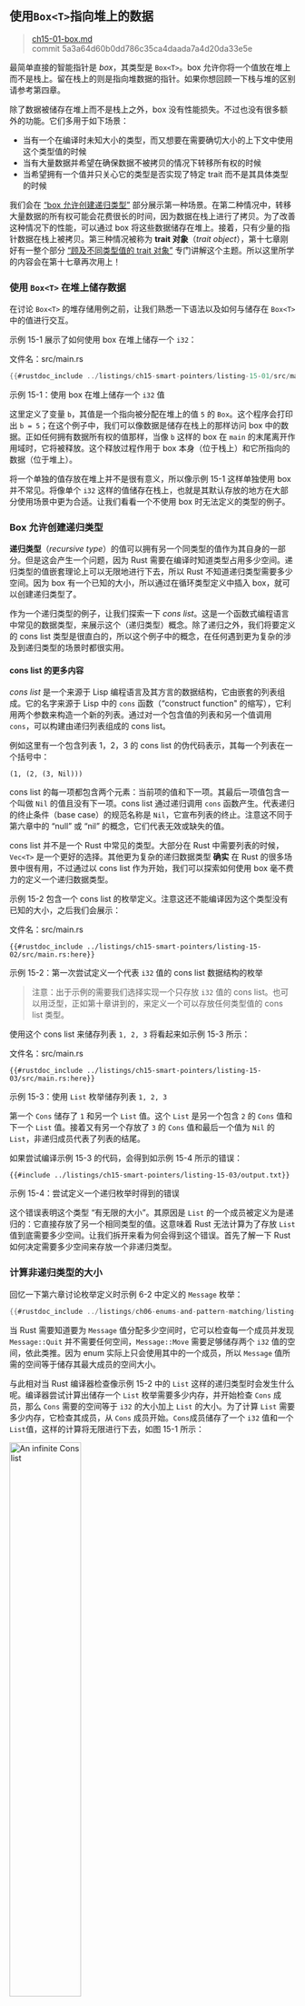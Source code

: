 ## 使用`Box<T>`指向堆上的数据

> [ch15-01-box.md](https://github.com/rust-lang/book/blob/main/src/ch15-01-box.md)
> <br>
> commit 5a3a64d60b0dd786c35ca4daada7a4d20da33e5e

最简单直接的智能指针是 _box_，其类型是 `Box<T>`。box 允许你将一个值放在堆上而不是栈上。留在栈上的则是指向堆数据的指针。如果你想回顾一下栈与堆的区别请参考第四章。

除了数据被储存在堆上而不是栈上之外，box 没有性能损失。不过也没有很多额外的功能。它们多用于如下场景：

* 当有一个在编译时未知大小的类型，而又想要在需要确切大小的上下文中使用这个类型值的时候
* 当有大量数据并希望在确保数据不被拷贝的情况下转移所有权的时候
* 当希望拥有一个值并只关心它的类型是否实现了特定 trait 而不是其具体类型的时候

我们会在 [“box 允许创建递归类型”](#box-允许创建递归类型) 部分展示第一种场景。在第二种情况中，转移大量数据的所有权可能会花费很长的时间，因为数据在栈上进行了拷贝。为了改善这种情况下的性能，可以通过 box 将这些数据储存在堆上。接着，只有少量的指针数据在栈上被拷贝。第三种情况被称为 **trait 对象**（_trait object_），第十七章刚好有一整个部分 [“顾及不同类型值的 trait 对象”][trait-objects] 专门讲解这个主题。所以这里所学的内容会在第十七章再次用上！

### 使用 `Box<T>` 在堆上储存数据

在讨论 `Box<T>` 的堆存储用例之前，让我们熟悉一下语法以及如何与储存在 `Box<T>` 中的值进行交互。

示例 15-1 展示了如何使用 box 在堆上储存一个 `i32`：

<span class="filename">文件名：src/main.rs</span>

```rust
{{#rustdoc_include ../listings/ch15-smart-pointers/listing-15-01/src/main.rs}}
```

<span class="caption">示例 15-1：使用 box 在堆上储存一个 `i32` 值</span>

这里定义了变量 `b`，其值是一个指向被分配在堆上的值 `5` 的 `Box`。这个程序会打印出 `b = 5`；在这个例子中，我们可以像数据是储存在栈上的那样访问 box 中的数据。正如任何拥有数据所有权的值那样，当像 `b` 这样的 box 在 `main` 的末尾离开作用域时，它将被释放。这个释放过程作用于 box 本身（位于栈上）和它所指向的数据（位于堆上）。

将一个单独的值存放在堆上并不是很有意义，所以像示例 15-1 这样单独使用 box 并不常见。将像单个 `i32` 这样的值储存在栈上，也就是其默认存放的地方在大部分使用场景中更为合适。让我们看看一个不使用 box 时无法定义的类型的例子。

### Box 允许创建递归类型

**递归类型**（_recursive type_）的值可以拥有另一个同类型的值作为其自身的一部分。但是这会产生一个问题，因为 Rust 需要在编译时知道类型占用多少空间。递归类型的值嵌套理论上可以无限地进行下去，所以 Rust 不知道递归类型需要多少空间。因为 box 有一个已知的大小，所以通过在循环类型定义中插入 box，就可以创建递归类型了。

作为一个递归类型的例子，让我们探索一下 _cons list_。这是一个函数式编程语言中常见的数据类型，来展示这个（递归类型）概念。除了递归之外，我们将要定义的 cons list 类型是很直白的，所以这个例子中的概念，在任何遇到更为复杂的涉及到递归类型的场景时都很实用。

#### cons list 的更多内容

_cons list_ 是一个来源于 Lisp 编程语言及其方言的数据结构，它由嵌套的列表组成。它的名字来源于 Lisp 中的 `cons` 函数（“construct function" 的缩写），它利用两个参数来构造一个新的列表。通过对一个包含值的列表和另一个值调用 `cons`，可以构建由递归列表组成的 cons list。

例如这里有一个包含列表 1，2，3 的 cons list 的伪代码表示，其每一个列表在一个括号中：

```text
(1, (2, (3, Nil)))
```

cons list 的每一项都包含两个元素：当前项的值和下一项。其最后一项值包含一个叫做 `Nil` 的值且没有下一项。cons list 通过递归调用 `cons` 函数产生。代表递归的终止条件（base case）的规范名称是 `Nil`，它宣布列表的终止。注意这不同于第六章中的 “null” 或 “nil” 的概念，它们代表无效或缺失的值。

cons list 并不是一个 Rust 中常见的类型。大部分在 Rust 中需要列表的时候，`Vec<T>` 是一个更好的选择。其他更为复杂的递归数据类型 **确实** 在 Rust 的很多场景中很有用，不过通过以 cons list 作为开始，我们可以探索如何使用 box 毫不费力的定义一个递归数据类型。

示例 15-2 包含一个 cons list 的枚举定义。注意这还不能编译因为这个类型没有已知的大小，之后我们会展示：

<span class="filename">文件名：src/main.rs</span>

```rust,ignore,does_not_compile
{{#rustdoc_include ../listings/ch15-smart-pointers/listing-15-02/src/main.rs:here}}
```

<span class="caption">示例 15-2：第一次尝试定义一个代表 `i32` 值的 cons list 数据结构的枚举</span>

> 注意：出于示例的需要我们选择实现一个只存放 `i32` 值的 cons list。也可以用泛型，正如第十章讲到的，来定义一个可以存放任何类型值的 cons list 类型。

使用这个 cons list 来储存列表 `1, 2, 3` 将看起来如示例 15-3 所示：

<span class="filename">文件名：src/main.rs</span>

```rust,ignore,does_not_compile
{{#rustdoc_include ../listings/ch15-smart-pointers/listing-15-03/src/main.rs:here}}
```

<span class="caption">示例 15-3：使用 `List` 枚举储存列表 `1, 2, 3`</span>

第一个 `Cons` 储存了 `1` 和另一个 `List` 值。这个 `List` 是另一个包含 `2` 的 `Cons` 值和下一个 `List` 值。接着又有另一个存放了 `3` 的 `Cons` 值和最后一个值为 `Nil` 的 `List`，非递归成员代表了列表的结尾。

如果尝试编译示例 15-3 的代码，会得到如示例 15-4 所示的错误：

```console
{{#include ../listings/ch15-smart-pointers/listing-15-03/output.txt}}
```

<span class="caption">示例 15-4：尝试定义一个递归枚举时得到的错误</span>

这个错误表明这个类型 “有无限的大小”。其原因是 `List` 的一个成员被定义为是递归的：它直接存放了另一个相同类型的值。这意味着 Rust 无法计算为了存放 `List` 值到底需要多少空间。让我们拆开来看为何会得到这个错误。首先了解一下 Rust 如何决定需要多少空间来存放一个非递归类型。

### 计算非递归类型的大小

回忆一下第六章讨论枚举定义时示例 6-2 中定义的 `Message` 枚举：

```rust
{{#rustdoc_include ../listings/ch06-enums-and-pattern-matching/listing-06-02/src/main.rs:here}}
```

当 Rust 需要知道要为 `Message` 值分配多少空间时，它可以检查每一个成员并发现 `Message::Quit` 并不需要任何空间，`Message::Move` 需要足够储存两个 `i32` 值的空间，依此类推。因为 enum 实际上只会使用其中的一个成员，所以 `Message` 值所需的空间等于储存其最大成员的空间大小。

与此相对当 Rust 编译器检查像示例 15-2 中的 `List` 这样的递归类型时会发生什么呢。编译器尝试计算出储存一个 `List` 枚举需要多少内存，并开始检查 `Cons` 成员，那么 `Cons` 需要的空间等于 `i32` 的大小加上 `List` 的大小。为了计算 `List` 需要多少内存，它检查其成员，从 `Cons` 成员开始。`Cons`成员储存了一个 `i32` 值和一个`List`值，这样的计算将无限进行下去，如图 15-1 所示：

<img alt="An infinite Cons list" src="img/trpl15-01.svg" class="center" style="width: 50%;" />

<span class="caption">图 15-1：一个包含无限个 `Cons` 成员的无限 `List`</span>

### 使用 `Box<T>` 给递归类型一个已知的大小

因为 Rust 无法计算出要为定义为递归的类型分配多少空间，所以编译器给出了一个包括了有用建议的错误：

```text
help: insert some indirection (e.g., a `Box`, `Rc`, or `&`) to make `List` representable
  |
2 |     Cons(i32, Box<List>),
  |               ++++    +
```

在建议中，“indirection” 意味着不同于直接储存一个值，应该间接的储存一个指向值的指针。

因为 `Box<T>` 是一个指针，我们总是知道它需要多少空间：指针的大小并不会根据其指向的数据量而改变。这意味着可以将 `Box` 放入 `Cons` 成员中而不是直接存放另一个 `List` 值。`Box` 会指向另一个位于堆上的 `List` 值，而不是存放在 `Cons` 成员中。从概念上讲，我们仍然有一个通过在其中 “存放” 其他列表创建的列表，不过现在实现这个概念的方式更像是一个项挨着另一项，而不是一项包含另一项。

我们可以修改示例 15-2 中 `List` 枚举的定义和示例 15-3 中对 `List` 的应用，如示例 15-65 所示，这是可以编译的：

<span class="filename">文件名：src/main.rs</span>

```rust
{{#rustdoc_include ../listings/ch15-smart-pointers/listing-15-05/src/main.rs}}
```

<span class="caption">示例 15-5：为了拥有已知大小而使用 `Box<T>` 的 `List` 定义</span>

`Cons` 成员将会需要一个 `i32` 的大小加上储存 box 指针数据的空间。`Nil` 成员不储存值，所以它比 `Cons` 成员需要更少的空间。现在我们知道了任何 `List` 值最多需要一个 `i32` 加上 box 指针数据的大小。通过使用 box，打破了这无限递归的连锁，这样编译器就能够计算出储存 `List` 值需要的大小了。图 15-2 展示了现在 `Cons` 成员看起来像什么：

<img alt="A finite Cons list" src="img/trpl15-02.svg" class="center" />

<span class="caption">图 15-2：因为 `Cons` 存放一个 `Box` 所以 `List` 不是无限大小的了</span>

box 只提供了间接存储和堆分配；它们并没有任何其他特殊的功能，比如我们将会见到的其他智能指针。它们也没有这些特殊功能带来的性能损失，所以它们可以用于像 cons list 这样间接存储是唯一所需功能的场景。我们还将在第十七章看到 box 的更多应用场景。

`Box<T>` 类型是一个智能指针，因为它实现了 `Deref` trait，它允许 `Box<T>` 值被当作引用对待。当 `Box<T>` 值离开作用域时，由于 `Box<T>` 类型 `Drop` trait 的实现，box 所指向的堆数据也会被清除。这两个 trait 对于在本章余下讨论的其他智能指针所提供的功能中，将会更为重要。让我们更详细的探索一下这两个 trait。

[trait-objects]: ch17-02-trait-objects.html#为使用不同类型的值而设计的-trait-对象
